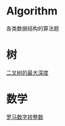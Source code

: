 # Algorithm
各类数据结构的算法题

# 树

[二叉树的最大深度](https://github.com/LIWENHUI121017/Algorithm/blob/master/low/binaryTree/maxDepth/%E4%BA%8C%E5%8F%89%E6%A0%91%E7%9A%84%E6%9C%80%E5%A4%A7%E6%B7%B1%E5%BA%A6.md)

# 数学

[罗马数字转整数](
https://github.com/LIWENHUI121017/Algorithm/blob/master/low/mathematics/romanToInt/%E7%BD%97%E9%A9%AC%E6%95%B0%E5%AD%97%E8%BD%AC%E6%95%B4%E6%95%B0.md)